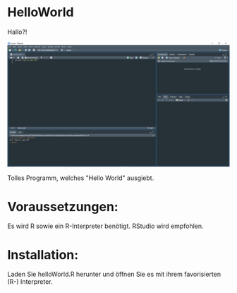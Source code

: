 # HelloWorld
Hallo?!

![Screenshot](helloWorldRStudioScreenshot.png?raw=true)

Tolles Programm, welches "Hello World" ausgiebt.

# Voraussetzungen:

Es wird R sowie ein R-Interpreter benötigt. RStudio wird empfohlen.

# Installation:

Laden Sie helloWorld.R herunter und öffnen Sie es mit ihrem favorisierten (R-) Interpreter.
